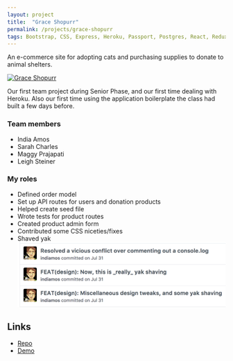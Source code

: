 ```yaml
---
layout: project
title:  "Grace Shopurr"
permalink: /projects/grace-shopurr
tags: Bootstrap, CSS, Express, Heroku, Passport, Postgres, React, Redux, Sequelize, Webpack
---
```


An e-commerce site for adopting cats and purchasing supplies to donate to animal shelters.

<a data-flickr-embed="true"  href="https://www.flickr.com/photos/indiamos/albums/72157664140003458" title="Grace Shopurr"><img src="https://farm5.staticflickr.com/4593/38507332415_210642f54b_z.jpg" width="640" height="416" alt="Grace Shopurr"></a><script async src="//embedr.flickr.com/assets/client-code.js" charset="utf-8"></script>

Our first team project during Senior Phase, and our first time dealing with Heroku. Also our first time using the application boilerplate the class had built a few days before.

### Team members

-   India Amos
-   Sarah Charles
-   Maggy Prajapati
-   Leigh Steiner

### My roles

-   Defined order model
-   Set up API routes for users and donation products
-   Helped create seed file
-   Wrote tests for product routes
-   Created product admin form
-   Contributed some CSS niceties/fixes
-   Shaved yak ![screenshot of three commit messages re yak shaving](/assets/yak-shaving.png)

## Links

-   [Repo](https://github.com/graceshopurr/grace-shopurr)
-   [Demo](https://grace-shopurr.herokuapp.com/)
